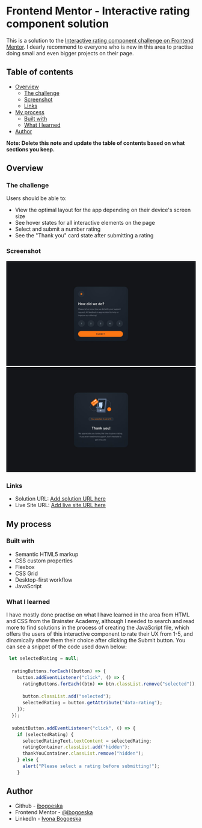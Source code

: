 # Frontend Mentor - Interactive rating component solution

This is a solution to the [Interactive rating component challenge on Frontend Mentor](https://www.frontendmentor.io/challenges/interactive-rating-component-koxpeBUmI). 
I dearly recommend to everyone who is new in this area to practise doing small and even bigger projects on their page. 

## Table of contents

- [Overview](#overview)
  - [The challenge](#the-challenge)
  - [Screenshot](#screenshot)
  - [Links](#links)
- [My process](#my-process)
  - [Built with](#built-with)
  - [What I learned](#what-i-learned)
- [Author](#author)

**Note: Delete this note and update the table of contents based on what sections you keep.**

## Overview

### The challenge

Users should be able to:

- View the optimal layout for the app depending on their device's screen size
- See hover states for all interactive elements on the page
- Select and submit a number rating
- See the "Thank you" card state after submitting a rating

### Screenshot

![](./design/desktop-design.jpg)
![](./design/desktop-thank-you-state.jpg)

### Links

- Solution URL: [Add solution URL here](https://github.com/ibogoeska/interactive_rating_component)
- Live Site URL: [Add live site URL here](https://your-live-site-url.com)

## My process

### Built with

- Semantic HTML5 markup
- CSS custom properties
- Flexbox
- CSS Grid
- Desktop-first workflow
- JavaScript

### What I learned

I have mostly done practise on what I have learned in the area from HTML and CSS from the Brainster Academy, although I needed to search and read more to find solutions in the process of creating the JavaScript file, which offers the users of this interactive component to rate their UX from 1-5, and dinamically show them their choice after clicking the Submit button. 
You can see a snippet of the code used down below:

```js
 let selectedRating = null;

  ratingButtons.forEach((button) => {
    button.addEventListener("click", () => {
      ratingButtons.forEach((btn) => btn.classList.remove("selected"));

      button.classList.add("selected");
      selectedRating = button.getAttribute("data-rating");
    });
  });

  submitButton.addEventListener("click", () => {
    if (selectedRating) {
      selectedRatingText.textContent = selectedRating;
      ratingContainer.classList.add("hidden");
      thankYouContainer.classList.remove("hidden");
    } else {
      alert("Please select a rating before submitting!");
    }
```


## Author

- Github - [ibogoeska](https://github.com/ibogoeska)
- Frontend Mentor - [@ibogoeska](https://www.frontendmentor.io/profile/ibogoeska)
- LinkedIn - [Ivona Bogoeska](https://www.linkedin.com/in/ivona-bogoeska-1358b145/)
